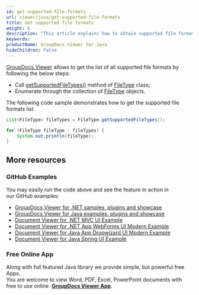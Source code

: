 ```yaml
---
id: get-supported-file-formats
url: viewer/java/get-supported-file-formats
title: Get supported file formats
weight: 6
description: "This article explains how to obtain supported file formats list when viewing documents with GroupDocs.Viewer within your Java applications."
keywords: 
productName: GroupDocs.Viewer for Java
hideChildren: False
---
```

[GroupDocs.Viewer](https://products.groupdocs.com/viewer/java) allows to get the list of all supported file formats by following the below steps:

*   Call [getSupportedFileTypes()](https://apireference.groupdocs.com/java/viewer/com.groupdocs.viewer/FileType#getSupportedFileTypes()) method of [FileType](https://apireference.groupdocs.com/java/viewer/com.groupdocs.viewer/FileType) class;
*   Enumerate through the collection of [FileType](https://apireference.groupdocs.com/java/viewer/com.groupdocs.viewer/FileType) objects.

The following code sample demonstrates how to get the supported file formats list.

```java
List<FileType> fileTypes = FileType.getSupportedFileTypes();

for (FileType fileType : fileTypes) {
    System.out.println(fileType);
}
```

## More resources
### GitHub Examples
You may easily run the code above and see the feature in action in our GitHub examples:
*   [GroupDocs.Viewer for .NET samples, plugins and showcase](https://github.com/groupdocs-viewer/GroupDocs.Viewer-for-.NET)    
*   [GroupDocs.Viewer for Java examples, plugins and showcase](https://github.com/groupdocs-viewer/GroupDocs.Viewer-for-Java)    
*   [Document Viewer for .NET MVC UI Example](https://github.com/groupdocs-viewer/GroupDocs.Viewer-for-.NET-MVC)    
*   [Document Viewer for .NET App WebForms UI Modern Example](https://github.com/groupdocs-viewer/GroupDocs.Viewer-for-.NET-WebForms)    
*   [Document Viewer for Java App Dropwizard UI Modern Example](https://github.com/groupdocs-viewer/GroupDocs.Viewer-for-Java-Dropwizard)    
*   [Document Viewer for Java Spring UI Example](https://github.com/groupdocs-viewer/GroupDocs.Viewer-for-Java-Spring)
    
### Free Online App
Along with full featured Java library we provide simple, but powerful free Apps.  
You are welcome to view Word, PDF, Excel, PowerPoint documents with free to use online  **[GroupDocs Viewer App](https://products.groupdocs.app/viewer)**.